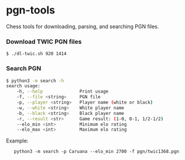 # pgn-tools
Chess tools for downloading, parsing, and searching PGN files.
### Download TWIC PGN files
```shell
$ ./dl-twic.sh 920 1414
```
### Search PGN
```sh
$ python3 -m search -h
search usage:
    -h, --help              Print usage
    -f, --file <string>     PGN file
    -p, --player <string>   Player name (white or black)
    -w, --white <string>    White player name
    -b, --black <string>    Black player name
    -r, --result <str>      Game result: (1-0, 0-1, 1/2-1/2)
    --elo_min <int>         Minimum elo rating
    --elo_max <int>         Maximum elo rating
```
Example:
```shell
   python3 -m search -p Caruana --elo_min 2700 -f pgn/twic1368.pgn
```

